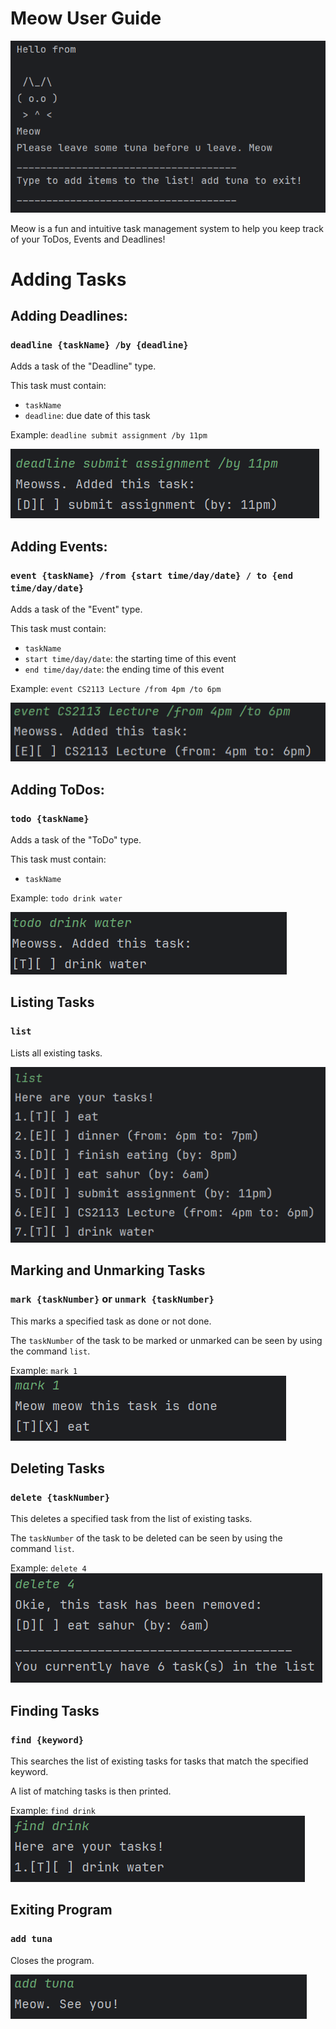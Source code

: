 # Meow User Guide

![img.png](img.png)

Meow is a fun and intuitive task management system to help you keep track of your ToDos, Events and Deadlines!

# Adding Tasks
## Adding Deadlines: 
### `deadline {taskName} /by {deadline}`

Adds a task of the "Deadline" type. 

This task must contain: 
- `taskName`
- `deadline`: due date of this task

Example: `deadline submit assignment /by 11pm`

![img_1.png](img_1.png)

## Adding Events: 
### `event {taskName} /from {start time/day/date} / to {end time/day/date}`

Adds a task of the "Event" type.

This task must contain:
- `taskName`
- `start time/day/date`: the starting time of this event
- `end time/day/date`: the ending time of this event

Example: `event CS2113 Lecture /from 4pm /to 6pm`

![img_2.png](img_2.png)

## Adding ToDos:
### `todo {taskName}`

Adds a task of the "ToDo" type.

This task must contain:
- `taskName`

Example: `todo drink water`

![img_3.png](img_3.png)


## Listing Tasks
### `list`

Lists all existing tasks.

![img_4.png](img_4.png)

## Marking and Unmarking Tasks
### `mark {taskNumber}` or `unmark {taskNumber}`


This marks a specified task as done or not done. 

The `taskNumber` of the task to be marked or unmarked can be seen by using the command `list`. 

Example: `mark 1`
![img_5.png](img_5.png)

## Deleting Tasks
### `delete {taskNumber}`

This deletes a specified task from the list of existing tasks. 

The `taskNumber` of the task to be deleted can be seen by using the command `list`.

Example: `delete 4`
![img_6.png](img_6.png)

## Finding Tasks
### `find {keyword}`

This searches the list of existing tasks for tasks that match the specified keyword. 

A list of matching tasks is then printed.

Example: `find drink`
![img_7.png](img_7.png)

## Exiting Program
### `add tuna`

Closes the program. 

![img_8.png](img_8.png)